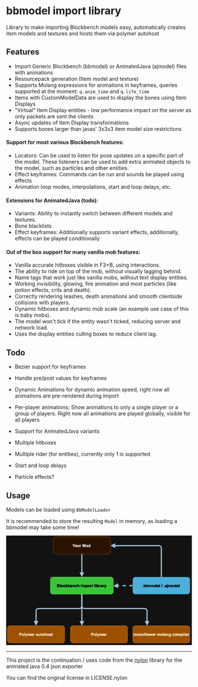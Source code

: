 # bbmodel import library

Library to make importing Blockbench models easy, automatically creates item models and textures and hosts them via polymer autohost

## Features

- Import Generic Blockbench (bbmodel) or AnimatedJava (ajmodel) files with animations
- Resourcepack generation (Item model and texture)
- Supports Molang expressions for animations in keyframes, queries supported at the moment: `q.anim_time` and `q.life_time`
- Items with CustomModelData are used to display the bones using Item Displays
- "Virtual" Item Display entities - low performance impact on the server as only packets are sent the clients
- Async updates of Item Display transformations
- Supports bones larger than javas' 3x3x3 item model size restrictions

#### Support for most various Blockbench features:
- Locators: Can be used to listen for pose updates on a specific part of the model. These listeners
  can be used to add extra animated objects to the model, such as particles and other entities.
- Effect keyframes: Commands can be run and sounds be played using effects
- Animation loop modes, interpolations, start and loop delays, etc.

#### Extensions for AnimatedJava (todo):
- Variants: Ability to instantly switch between different models and textures.
- Bone blacklists
- Effect keyframes: Additionally supports variant effects, additionally, effects can be played conditionally

#### Out of the box support for many vanilla mob features:
- Vanilla accurate hitboxes visible in F3+B, using interactions.
- The ability to ride on top of the mob, without visually lagging behind.
- Name tags that work just like vanilla mobs, without text display entities.
- Working invisibility, glowing, fire animation and most particles (like potion effects, crits and death).
- Correctly rendering leashes, death animations and smooth clientside collisions with players.
- Dynamic hitboxes and dynamic mob scale (an example use case of this is baby mobs).
- The model won't tick if the entity wasn't ticked, reducing server and network load.
- Uses the display entities culling boxes to reduce client lag.

## Todo

- Bezier support for keyframes
- Handle pre/post values for keyframes
- Dynamic Animations for dynamic animation speed, right now all animations are pre-rendered during import
- Per-player animations; Show animations to only a single player or a group of players. Right now all animations are played globally, visible for all players
- Support for AnimatedJava variants
- Multiple hitboxes
- Multiple rider (for entities), currently only 1 is supported
- Start and loop delays


- Particle effects?

## Usage

Models can be loaded using `BbModelLoader`

It is recommended to store the resulting `Model` in memory, as loading a bbmodel may take some time!



![docs/img/org.png](docs/img/org.png)

---

This project is the continuation / uses code from the [nylon](https://github.com/Provim-Gaming/nylon) library for the animated java 0.4 json exporter

You can find the original license in LICENSE.nylon

